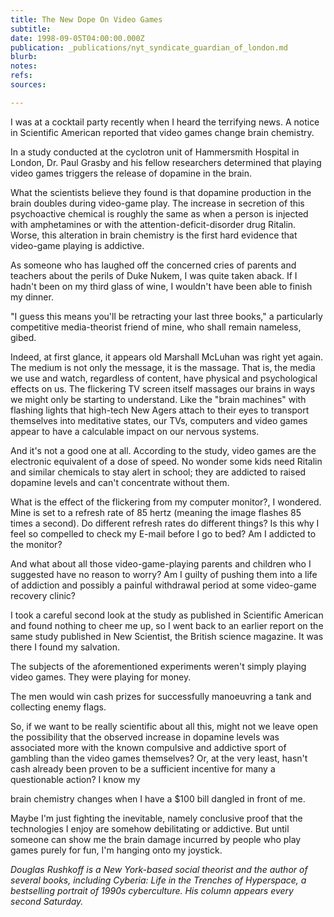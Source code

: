 ```yaml
---
title: The New Dope On Video Games
subtitle: 
date: 1998-09-05T04:00:00.000Z
publication: _publications/nyt_syndicate_guardian_of_london.md
blurb: 
notes: 
refs: 
sources: 

---
```

I was at a cocktail party recently when I heard the terrifying news. A notice in Scientific American reported that video games change brain chemistry.

In a study conducted at the cyclotron unit of Hammersmith Hospital in London, Dr. Paul Grasby and his fellow researchers determined that playing video games triggers the release of dopamine in the brain.

What the scientists believe they found is that dopamine production in the brain doubles during video-game play. The increase in secretion of this psychoactive chemical is roughly the same as when a person is injected with amphetamines or with the attention-deficit-disorder drug Ritalin. Worse, this alteration in brain chemistry is the first hard evidence that video-game playing is addictive.

As someone who has laughed off the concerned cries of parents and teachers about the perils of Duke Nukem, I was quite taken aback. If I hadn't been on my third glass of wine, I wouldn't have been able to finish my dinner.

"I guess this means you'll be retracting your last three books," a particularly competitive media-theorist friend of mine, who shall remain nameless, gibed.

Indeed, at first glance, it appears old Marshall McLuhan was right yet again. The medium is not only the message, it is the massage. That is, the media we use and watch, regardless of content, have physical and psychological effects on us. The flickering TV screen itself massages our brains in ways we might only be starting to understand. Like the "brain machines" with flashing lights that high-tech New Agers attach to their eyes to transport themselves into meditative states, our TVs, computers and video games appear to have a calculable impact on our nervous systems.

And it's not a good one at all. According to the study, video games are the electronic equivalent of a dose of speed. No wonder some kids need Ritalin and similar chemicals to stay alert in school; they are addicted to raised dopamine levels and can't concentrate without them.

What is the effect of the flickering from my computer monitor?, I wondered. Mine is set to a refresh rate of 85 hertz (meaning the image flashes 85 times a second). Do different refresh rates do different things? Is this why I feel so compelled to check my E-mail before I go to bed? Am I addicted to the monitor?

And what about all those video-game-playing parents and children who I suggested have no reason to worry? Am I guilty of pushing them into a life of addiction and possibly a painful withdrawal period at some video-game recovery clinic?

I took a careful second look at the study as published in Scientific American and found nothing to cheer me up, so I went back to an earlier report on the same study published in New Scientist, the British science magazine. It was there I found my salvation.

The subjects of the aforementioned experiments weren't simply playing video games. They were playing for money.

The men would win cash prizes for successfully manoeuvring a tank and collecting enemy flags.

So, if we want to be really scientific about all this, might not we leave open the possibility that the observed increase in dopamine levels was associated more with the known compulsive and addictive sport of gambling than the video games themselves? Or, at the very least, hasn't cash already been proven to be a sufficient incentive for many a questionable action? I know my

brain chemistry changes when I have a $100 bill dangled in front of me.

Maybe I'm just fighting the inevitable, namely conclusive proof that the technologies I enjoy are somehow debilitating or addictive. But until someone can show me the brain damage incurred by people who play games purely for fun, I'm hanging onto my joystick.

*Douglas Rushkoff is a New York-based social theorist and the author of several books, including Cyberia: Life in the Trenches of Hyperspace, a bestselling portrait of 1990s cyberculture. His column appears every second Saturday.*